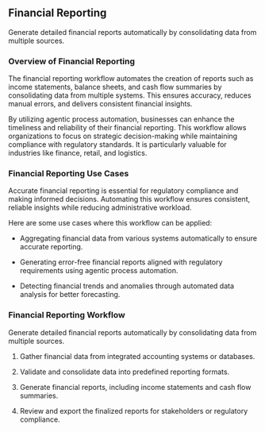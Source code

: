 ## Financial Reporting

Generate detailed financial reports automatically by consolidating data from multiple sources.

### Overview of Financial Reporting

The financial reporting workflow automates the creation of reports such as income statements, balance sheets, and cash flow summaries by consolidating data from multiple systems. This ensures accuracy, reduces manual errors, and delivers consistent financial insights.

By utilizing agentic process automation, businesses can enhance the timeliness and reliability of their financial reporting. This workflow allows organizations to focus on strategic decision-making while maintaining compliance with regulatory standards. It is particularly valuable for industries like finance, retail, and logistics.

### Financial Reporting Use Cases

Accurate financial reporting is essential for regulatory compliance and making informed decisions. Automating this workflow ensures consistent, reliable insights while reducing administrative workload.

Here are some use cases where this workflow can be applied:

*   Aggregating financial data from various systems automatically to ensure accurate reporting.

*   Generating error-free financial reports aligned with regulatory requirements using agentic process automation.

*   Detecting financial trends and anomalies through automated data analysis for better forecasting.

### Financial Reporting Workflow

Generate detailed financial reports automatically by consolidating data from multiple sources.

1.  Gather financial data from integrated accounting systems or databases.

2.  Validate and consolidate data into predefined reporting formats.

3.  Generate financial reports, including income statements and cash flow summaries.

4.  Review and export the finalized reports for stakeholders or regulatory compliance.
